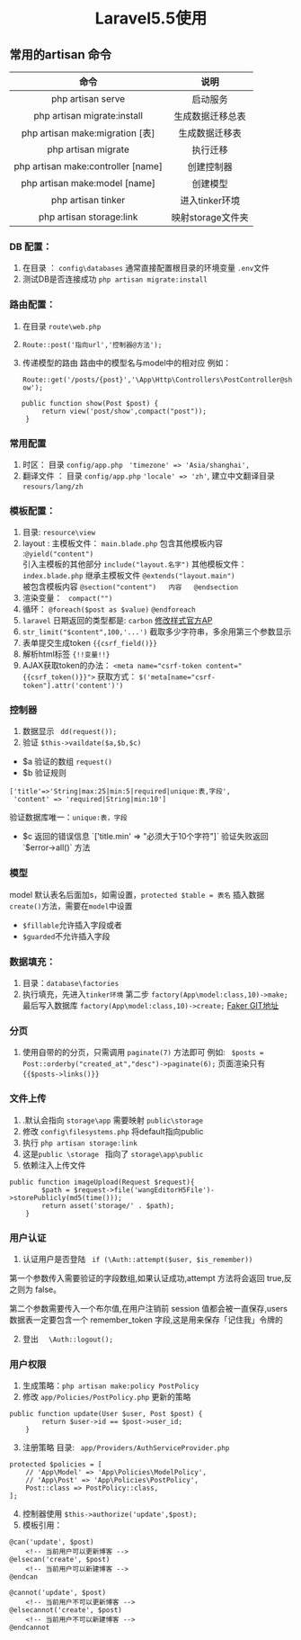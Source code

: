 # <p align="center"> Laravel5.5使用</p>
## 常用的artisan 命令

|    命令                              | 说明                |
|:--------:                           | :--:                |
| php artisan serve                   | 启动服务             |
| php artisan migrate:install         | 生成数据迁移总表      |
| php artisan make:migration  [表]    | 生成数据迁移表        |
| php artisan migrate                 | 执行迁移             |
| php artisan make:controller [name]  | 创建控制器           |
| php artisan make:model  	  [name]  | 创建模型             |
| php artisan tinker                  | 进入tinker环境       |
| php artisan storage:link            | 映射storage文件夹    |
### DB 配置：

1. 在目录 ： `config\databases`
    通常直接配置根目录的环境变量  `.env`文件
2. 测试DB是否连接成功  `php artisan migrate:install`

### 路由配置：

1. 在目录  `route\web.php`
2. `Route::post('指向url','控制器@方法');`
3. 传递模型的路由 路由中的模型名与model中的相对应
    例如：

    `Route::get('/posts/{post}','\App\Http\Controllers\PostController@show');`

```
   public function show(Post $post) {
        return view('post/show',compact("post"));
    }
```

### 常用配置
1. 时区： 目录 `config/app.php`     ` 'timezone' => 'Asia/shanghai',`
2. 翻译文件 ： 目录 `config/app.php`   `'locale' => 'zh'`,
	建立中文翻译目录  `resours/lang/zh`


###  模板配置：
1. 目录: `resource\view`
2. layout :
   主模板文件： `main.blade.php`  包含其他模板内容 :`@yield("content")`   
                          引入主模板的其他部分 `include("layout.名字")` 
   其他模板文件： `index.blade.php`  继承主模板文件 `@extends("layout.main")`          
                              被包含模板内容 `@section("content")   内容   @endsection` 
3. 渲染变量：  ` compact("")`
4.   循环：  `@foreach($post as $value)`  `@endforeach`
5. `laravel`  日期返回的类型都是:  `carbon` 
 [ 修改样式官方AP](https://carbon.nesbot.com/docs/)
6.  `str_limit("$content",100,'...')` 截取多少字符串，多余用第三个参数显示
7.  表单提交生成token   `{{csrf_field()}}`
8.  解析html标签  `{!!变量!!}`
9.  AJAX获取token的办法： `<meta name="csrf-token content="{{csrf_token()}}">`
	获取方式： `$('meta[name="csrf-token"].attr('content')')`
	
### 控制器
1. 数据显示 ` dd(request());`
2. 验证 `$this->vaildate($a,$b,$c)` 
 * $a 验证的数组   `request()`
 * $b 验证规则 

```
['title'=>'String|max:25|min:5|required|unique:表,字段',
 'content' => 'required|String|min:10']
```

验证数据库唯一：`unique:表，字段`
  * $c 返回的错误信息  `['title.min' => "必须大于10个字符"]`
验证失败返回 `$error->all()` 方法

 
 
### 模型
model 默认表名后面加s，如需设置，`protected $table = 表名`
插入数据`create()`方法，需要在`model`中设置
* `$fillable`允许插入字段或者
* `$guarded`不允许插入字段

### 数据填充：
1. 目录：`database\factories`
2. 执行填充，先进入`tinker环境`   第二步  `factory(App\model:class,10)->make;`
   最后写入数据库  `factory(App\model:class,10)->create;` 
[Faker GIT地址](https://github.com/fzaninotto/Faker)

###    分页
1. 使用自带的的分页，只需调用 `paginate(7)` 方法即可
    例如:   ` $posts = Post::orderby("created_at","desc")->paginate(6);`
    页面渲染只有  `{{$posts->links()}}`                 

### 文件上传
1. .默认会指向  `storage\app`  需要映射 `public\storage`
2. 修改 `config\filesystems.php`  将default指向public
3. 执行 `php artisan storage:link`  
4. 这是`public \storage ` 指向了 `storage\app\public`   
5. 依赖注入上传文件
 
```
public function imageUpload(Request $request){
        $path = $request->file('wangEditorH5File')->storePublicly(md5(time()));
        return asset('storage/' . $path);
    }
```

### 用户认证
1. 认证用户是否登陆   ` if (\Auth::attempt($user, $is_remember))`

第一个参数传入需要验证的字段数组,如果认证成功,attempt 方法将会返回 true,反之则为 false。

第二个参数需要传入一个布尔值,在用户注销前 session 值都会被一直保存,users 数据表一定要包含一个 remember_token 字段,这是用来保存「记住我」令牌的

2. 登出  `  \Auth::logout();`

### 用户权限

 1. 生成策略：`php artisan make:policy PostPolicy`
 2. 修改   `app/Policies/PostPolicy.php`
更新的策略

```
public function update(User $user, Post $post) {
        return $user->id == $post->user_id;
    }
```

3. 注册策略 目录:    ` app/Providers/AuthServiceProvider.php`

```
protected $policies = [
    // 'App\Model' => 'App\Policies\ModelPolicy',
    // 'App\Post' => 'App\Policies\PostPolicy',
    Post::class => PostPolicy::class,
];
```

4. 控制器使用 `$this->authorize('update',$post);`
5. 模板引用：
 
```
@can('update', $post)
    <!-- 当前用户可以更新博客 -->
@elsecan('create', $post)
    <!-- 当前用户可以新建博客 -->
@endcan

@cannot('update', $post)
    <!-- 当前用户不可以更新博客 -->
@elsecannot('create', $post)
    <!-- 当前用户不可以新建博客 -->
@endcannot
```

